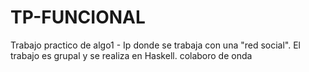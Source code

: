 # TP-FUNCIONAL

Trabajo practico de algo1 - Ip donde se trabaja con una "red social". El trabajo es grupal y se realiza en Haskell.
colaboro de onda
